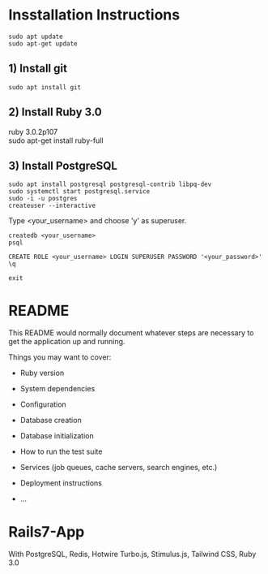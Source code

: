 # Insstallation Instructions

```
sudo apt update
sudo apt-get update
```

## 1) Install git
```
sudo apt install git
```

## 2) Install Ruby 3.0
ruby 3.0.2p107 <br/>
sudo apt-get install ruby-full

## 3) Install PostgreSQL
```
sudo apt install postgresql postgresql-contrib libpq-dev
sudo systemctl start postgresql.service
sudo -i -u postgres
createuser --interactive
```
Type <your_username> and choose 'y' as superuser. <br/>
```
createdb <your_username>
psql
```
```
CREATE ROLE <your_username> LOGIN SUPERUSER PASSWORD '<your_password>'
\q
```
```
exit
```


# README

This README would normally document whatever steps are necessary to get the
application up and running.

Things you may want to cover:

* Ruby version

* System dependencies

* Configuration

* Database creation

* Database initialization

* How to run the test suite

* Services (job queues, cache servers, search engines, etc.)

* Deployment instructions

* ...

# Rails7-App
With PostgreSQL, Redis, Hotwire Turbo.js, Stimulus.js, Tailwind CSS, Ruby 3.0

